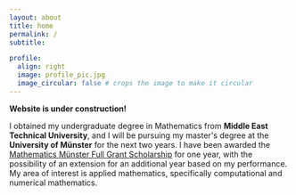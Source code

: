 ```yaml
---
layout: about
title: home
permalink: /
subtitle: 

profile:
  align: right
  image: profile_pic.jpg
  image_circular: false # crops the image to make it circular
---
```


**Website is under construction!**

I obtained my undergraduate degree in Mathematics from **Middle East Technical University**, and I will be pursuing my master's degree at the **University of Münster** for the next two years. I have been awarded the [Mathematics Münster Full Grant Scholarship](https://www.uni-muenster.de/MathematicsMuenster/careers/international/master/full-grant-scholarship.shtml) for one year, with the possibility of an extension for an additional year based on my performance. My area of interest is applied mathematics, specifically computational and numerical mathematics.
